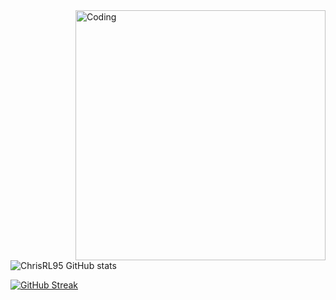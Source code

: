 <img align="right" alt="Coding" width="400" src="https://media.tenor.com/YtOvLWUNAZ8AAAAd/portal-portal2.gif">

![ChrisRL95 GitHub stats](https://github-readme-stats.vercel.app/api?username=ChrisRL95&show_icons=true&theme=radical)

[![GitHub Streak](https://github-readme-streak-stats.herokuapp.com/?user=ChrisRL95)](https://git.io/streak-stats)
<!--
**ChrisRL95/ChrisRL95** is a ✨ _special_ ✨ repository because its `README.md` (this file) appears on your GitHub profile.

Here are some ideas to get you started:

- 🔭 I’m currently working on ...
- 🌱 I’m currently learning ...
- 👯 I’m looking to collaborate on ...
- 🤔 I’m looking for help with ...
- 💬 Ask me about ...
- 📫 How to reach me: ...
- 😄 Pronouns: ...
- ⚡ Fun fact: ...
-->
